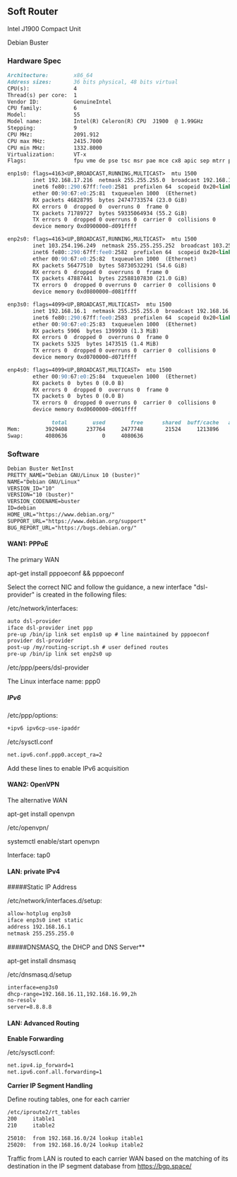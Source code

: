 ## Soft Router

Intel J1900 Compact Unit

Debian Buster

### Hardware Spec
```markdown
Architecture:        x86_64
Address sizes:       36 bits physical, 48 bits virtual
CPU(s):              4
Thread(s) per core:  1
Vendor ID:           GenuineIntel
CPU family:          6
Model:               55
Model name:          Intel(R) Celeron(R) CPU  J1900  @ 1.99GHz
Stepping:            9
CPU MHz:             2091.912
CPU max MHz:         2415.7000
CPU min MHz:         1332.8000
Virtualization:      VT-x
Flags:               fpu vme de pse tsc msr pae mce cx8 apic sep mtrr pge mca cmov pat pse36 clflush dts acpi mmx fxsr sse sse2 ss ht tm pbe syscall nx rdtscp lm constant_tsc arch_perfmon pebs bts rep_good nopl xtopology tsc_reliable nonstop_tsc cpuid aperfmperf tsc_known_freq pni pclmulqdq dtes64 monitor ds_cpl vmx est tm2 ssse3 cx16 xtpr pdcm sse4_1 sse4_2 movbe popcnt tsc_deadline_timer rdrand lahf_lm 3dnowprefetch epb pti ibrs ibpb stibp tpr_shadow vnmi flexpriority ept vpid tsc_adjust smep erms dtherm ida arat

enp1s0: flags=4163<UP,BROADCAST,RUNNING,MULTICAST>  mtu 1500
        inet 192.168.17.216  netmask 255.255.255.0  broadcast 192.168.17.255
        inet6 fe80::290:67ff:fee0:2581  prefixlen 64  scopeid 0x20<link>
        ether 00:90:67:e0:25:81  txqueuelen 1000  (Ethernet)
        RX packets 46828795  bytes 24747733574 (23.0 GiB)
        RX errors 0  dropped 0  overruns 0  frame 0
        TX packets 71789727  bytes 59335064934 (55.2 GiB)
        TX errors 0  dropped 0 overruns 0  carrier 0  collisions 0
        device memory 0xd0900000-d091ffff  

enp2s0: flags=4163<UP,BROADCAST,RUNNING,MULTICAST>  mtu 1500
        inet 103.254.196.249  netmask 255.255.255.252  broadcast 103.254.196.251
        inet6 fe80::290:67ff:fee0:2582  prefixlen 64  scopeid 0x20<link>
        ether 00:90:67:e0:25:82  txqueuelen 1000  (Ethernet)
        RX packets 56477510  bytes 58730532291 (54.6 GiB)
        RX errors 0  dropped 0  overruns 0  frame 0
        TX packets 47887441  bytes 22588107830 (21.0 GiB)
        TX errors 0  dropped 0 overruns 0  carrier 0  collisions 0
        device memory 0xd0800000-d081ffff  

enp3s0: flags=4099<UP,BROADCAST,MULTICAST>  mtu 1500
        inet 192.168.16.1  netmask 255.255.255.0  broadcast 192.168.16.255
        inet6 fe80::290:67ff:fee0:2583  prefixlen 64  scopeid 0x20<link>
        ether 00:90:67:e0:25:83  txqueuelen 1000  (Ethernet)
        RX packets 5906  bytes 1399930 (1.3 MiB)
        RX errors 0  dropped 0  overruns 0  frame 0
        TX packets 5325  bytes 1473515 (1.4 MiB)
        TX errors 0  dropped 0 overruns 0  carrier 0  collisions 0
        device memory 0xd0700000-d071ffff  

enp4s0: flags=4099<UP,BROADCAST,MULTICAST>  mtu 1500
        ether 00:90:67:e0:25:84  txqueuelen 1000  (Ethernet)
        RX packets 0  bytes 0 (0.0 B)
        RX errors 0  dropped 0  overruns 0  frame 0
        TX packets 0  bytes 0 (0.0 B)
        TX errors 0  dropped 0 overruns 0  carrier 0  collisions 0
        device memory 0xd0600000-d061ffff  
        
              total        used        free      shared  buff/cache   available
Mem:        3929408      237764     2477748       21524     1213896     3434344
Swap:       4080636           0     4080636
```
### Software
```markdown
Debian Buster NetInst
PRETTY_NAME="Debian GNU/Linux 10 (buster)"
NAME="Debian GNU/Linux"
VERSION_ID="10"
VERSION="10 (buster)"
VERSION_CODENAME=buster
ID=debian
HOME_URL="https://www.debian.org/"
SUPPORT_URL="https://www.debian.org/support"
BUG_REPORT_URL="https://bugs.debian.org/"
```
#### WAN1: PPPoE
The primary WAN

apt-get install pppoeconf && pppoeconf

Select the correct NIC and follow the guidance, a new interface "dsl-provider" is created in the following files:

/etc/network/interfaces:

```markdown
auto dsl-provider
iface dsl-provider inet ppp
pre-up /bin/ip link set enp1s0 up # line maintained by pppoeconf
provider dsl-provider
post-up /my/routing-script.sh # user defined routes
pre-up /bin/ip link set enp2s0 up
```

/etc/ppp/peers/dsl-provider

The Linux interface name: ppp0

##### IPv6
/etc/ppp/options:
```markdown
+ipv6 ipv6cp-use-ipaddr
```
/etc/sysctl.conf
```markdown
net.ipv6.conf.ppp0.accept_ra=2
```
Add these lines to enable IPv6 acquisition


#### WAN2: OpenVPN
The alternative WAN

apt-get install openvpn

/etc/openvpn/

systemctl enable/start openvpn

Interface: tap0

#### LAN: private IPv4
#####Static IP Address

/etc/network/interfaces.d/setup:
```markdown
allow-hotplug enp3s0
iface enp3s0 inet static
address 192.168.16.1
netmask 255.255.255.0
```
#####DNSMASQ, the DHCP and DNS Server**

apt-get install dnsmasq

/etc/dnsmasq.d/setup
```markdown
interface=enp3s0
dhcp-range=192.168.16.11,192.168.16.99,2h
no-resolv
server=8.8.8.8
```
#### LAN: Advanced Routing
**Enable Forwarding**

/etc/sysctl.conf:
```markdown
net.ipv4.ip_forward=1
net.ipv6.conf.all.forwarding=1
```

**Carrier IP Segment Handling**

Define routing tables, one for each carrier
```markdown
/etc/iproute2/rt_tables
200     itable1
210     itable2

25010:  from 192.168.16.0/24 lookup itable1 
25020:  from 192.168.16.0/24 lookup itable2 
```
Traffic from LAN is routed to each carrier WAN based on the matching of its destination in the IP segment database from https://bgp.space/
